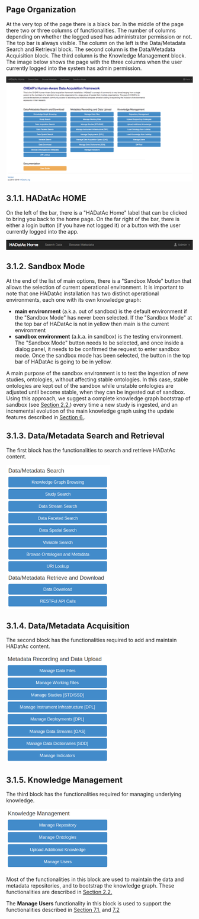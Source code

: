 ## Page Organization

At the very top of the page there is a black bar. In the middle of the page there two or three columns of functionalities. The number of columns depending on whether the logged used has administrator permission or not. The top bar is always visible. The column on the left is the Data/Metadata Search and Retrieval block. The second column is the Data/Metadata Acquisition block. The third column is the Knowledge Management block. The image below shows the page with the three columns when the user currently logged into the system has admin permission. 

![](https://raw.githubusercontent.com/paulopinheiro1234/hadatac-screenshots/master/Sec3/home-page.png)

## 3.1.1. HADatAc HOME

On the left of the bar, there is a "HADatAc Home" label that can be clicked to bring you back to the home page. On the far right of the bar, there is either a login button (if you have not logged it) or a button with the user currently logged into the app. 

![](https://raw.githubusercontent.com/paulopinheiro1234/hadatac-screenshots/master/Sec3/top-bar.png)

## 3.1.2. Sandbox Mode

At the end of the list of main options, there is a "Sandbox Mode" button that allows the selection of current operational environment. It is important to note that one HADatAc installation has two distinct operational environments, each one with its own knowledge graph:

* __main environment__ (a.k.a. out of sandbox) is the default environment if the "Sandbox Mode" has never been selected. If the "Sandbox Mode" at the top bar of HADatAc is not in yellow then main is the current environment
* __sandbox environment__ (a.k.a. in sandbox) is the testing environment. The "Sandbox Mode" button needs to be selected, and once inside a dialog panel, it needs to be confirmed the request to enter sandbox mode. Once the sandbox mode has been selected, the button in the top bar of HADatAc is going to be in yellow.

A main purpose of the sandbox environment is to test the ingestion of new studies, ontologies, without affecting stable ontologies. In this case, stable ontologies are kept out of the sandbox while unstable ontologies are adjusted until become stable, when they can be ingested out of sandbox. Using this approach, we suggest a complete knowledge graph bootstrap of sandbox (see [Section 2.2.](https://github.com/paulopinheiro1234/hadatac/wiki/2.2.-Knowledge-Graph-Bootstrap#222-bootstrap-without-labkey)) every time a new study is ingested, and an incremental evolution of the main knowledge graph using the update features described in [Section 6.](https://github.com/paulopinheiro1234/hadatac/wiki/6.-Content-Evolution). 

## 3.1.3. Data/Metadata Search and Retrieval

The first block has the functionalities to search and retrieve HADatAc content. 

<img src="https://raw.githubusercontent.com/paulopinheiro1234/hadatac-screenshots/master/Sec3/MainSearchColumn.png" width="280">

## 3.1.4. Data/Metadata Acquisition

The second block has the functionalities required to add and maintain HADatAc content. 

<img src="https://raw.githubusercontent.com/paulopinheiro1234/hadatac-screenshots/master/Sec3/MainInputColumn.png" width="280">

## 3.1.5. Knowledge Management

The third block has the functionalities required for managing underlying knowledge. 

<img src="https://raw.githubusercontent.com/paulopinheiro1234/hadatac-screenshots/master/Sec3/MainKnowledgeColumn.png" width="280">

Most of the functionalities in this block are used to maintain the data and metadata repositories, and to bootstrap the knowledge graph. These functionalities are described in [Section 2.2.](https://github.com/paulopinheiro1234/hadatac/wiki/2.2.-Knowledge-Graph-Bootstrap) 

The __Manage Users__ functionality in this block is used to support the functionalities described in [Section 7.1.](https://github.com/paulopinheiro1234/hadatac/wiki/7.1.-Access-Network) and [7.2](https://github.com/paulopinheiro1234/hadatac/wiki/7.2.-User-Status,-Categories-and-Access-Permissions) 
